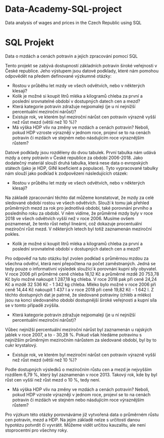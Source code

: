 # Data-Academy-SQL-project
Data analysis of wages and prices in the Czech Republic using SQL


SQL Projekt
===

Data o mzdách a cenách potravin a jejich zpracování pomocí SQL

Tento projekt se zabývá dostupností základních potravin široké veřejnosti v České republice. Jeho výstupem jsou datové podklady, které nám pomohou odpovědět na předem definované výzkumné otázky:

- Rostou v průběhu let mzdy ve všech odvětvích, nebo v některých klesají?
- Kolik je možné si koupit litrů mléka a kilogramů chleba za první a poslední srovnatelné období v dostupných datech cen a mezd?
- Která kategorie potravin zdražuje nejpomaleji (je u ní nejnižší percentuální meziroční nárůst)?
- Existuje rok, ve kterém byl meziroční nárůst cen potravin výrazně vyšší než růst mezd (větší než 10 %)?
- Má výška HDP vliv na změny ve mzdách a cenách potravin? Neboli, pokud HDP vzroste výrazněji v jednom roce, projeví se to na cenách potravin či mzdách ve stejném nebo násdujícím roce výraznějším růstem?


Datové podklady jsou rozděleny do dvou tabulek. První tabulka nám udává mzdy a ceny potravin v České republice za období 2006-2018. Jako dodatečný materiál slouží druhá tabulka, která nese data o evropských státech (jako je HDP, GINI koeficient a populace). Tyto vypracované tabulky nám slouží jako podklad k zodpovězení následujících otázek:

- Rostou v průběhu let mzdy ve všech odvětvích, nebo v některých klesají?

Na základě zpracovnání těchto dat můžeme konstatovat, že mzdy za celé sledované období rostou ve všech odvětvích. Slouží k tomu jak přehled průměrných mezd za rok pro jednotlivá období, také porovnání prvního a posledního roku za období. V něm vidíme, že průměrné mzdy byly v roce 2018 ve všech odvětvích vyšší než v roce 2006. Musíme ovšem poznamenat, že tento růst nebyl lineární, což dokazuje procentuální meziroční růst mezd. V některých letech byl totiž zaznamenán meziroční pokles.


- Kolik je možné si koupit litrů mléka a kilogramů chleba za první a poslední srovnatelné období v dostupných datech cen a mezd?

Pro odpověď na tuto otázku byl zvolen podklad s průměrnou mzdou za všechna odvětví, která není přepočtena na počet zaměstnaných. Jedná se tedy pouze o informativní výsledek sloužící k porovnání kupní síly obyvatel. V roce 2006 při průměrné ceně chleba 16,12 Kč a průměrné mzdě 20 753,78 Kč bylo možné nakoupit 1 287,18 kg chleba. V roce 2018 pak při ceně 24,24 Kč a mzdě 32 536 Kč - 1 342 kg chleba. Mléko bylo možné v roce 2006 při ceně 14,44 Kč nakoupit 1 437 l a v roce 2018 při ceně 19,82 Kč - 1 642 l. Z těchto dostupných dat je patrné, že sledované potraviny (chléb a mléko) jsou na konci sledovaného období dostupnější široké veřejnosti a kupní síla se v tomto případě zvýšila.


- Která kategorie potravin zdražuje nejpomaleji (je u ní nejnižší percentuální meziroční nárůst)?

Vůbec nejnižší percentuální meziroční nárůst byl zaznamenán u rajských jablek v roce 2007, a to - 30,28 %. Pokud však hledáme potravinu s nejnižším průměrným meziročním nárůstem za sledované období, byl by to cukr krystalový.


- Existuje rok, ve kterém byl meziroční nárůst cen potravin výrazně vyšší než růst mezd (větší než 10 %)?

Podle dostupných výsledků o meziročním růstu cen a mezd je nejvyšším rozdílem 6,79 %, který byl zaznamenán v roce 2013. Takový rok, kde by byl růst cen vyšší než růst mezd o 10 %, tedy není.


- Má výška HDP vliv na změny ve mzdách a cenách potravin? Neboli, pokud HDP vzroste výrazněji v jednom roce, projeví se to na cenách potravin či mzdách ve stejném nebo násdujícím roce výraznějším růstem?

Pro výzkum této otázky porovnáváme již vytvořená data o průměrném růstu cen potravin, mezd a HDP. Na jejím základě nelze s určitostí danou hypotézu potvrdit či vyvrátit. Můžeme vidět určitou kauzalitu, ale není stoprocentní pro všechny roky.